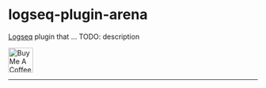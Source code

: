 # logseq-plugin-arena

[Logseq](https://logseq.com/) plugin that ...
TODO: description

<a href="https://www.buymeacoffee.com/freder" target="_blank"><img src="https://cdn.buymeacoffee.com/buttons/v2/default-yellow.png" alt="Buy Me A Coffee" style="height: 50px !important"></a>

---
